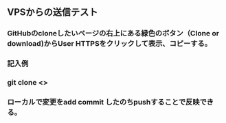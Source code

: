 ## VPSからの送信テスト
### GitHubのcloneしたいページの右上にある緑色のボタン（Clone or download)からUser HTTPSをクリックして表示、コピーする。
### 記入例
### git clone <<URL>>
### ローカルで変更をadd commit したのちpushすることで反映できる。 
